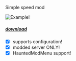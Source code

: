 Simple speed mod 

![Example!](./Gifs/example.gif?raw=true)

##### [**download**](./Speed.dll?raw=true)

- [x] supports configuration!
- [x] modded server ONLY!
- [x] HauntedModMenu support!
